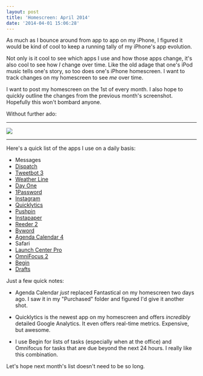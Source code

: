 ```yaml
---
layout: post
title: 'Homescreen: April 2014'
date: '2014-04-01 15:06:28'
---
```


<p>As much as I bounce around from app to app on my iPhone, I figured it would be kind of cool to keep a running tally of my iPhone's app evolution.</p>

<p>Not only is it cool to see which apps I use and how those apps change, it's also cool to see how <em>I</em> change over time. Like the old adage that one's iPod music tells one's story, so too does one's iPhone homescreen. I want to track changes on my homescreen to see <em>me</em> over time.</p>

<p>I want to post my homescreen on the 1st of every month. I also hope to quickly outline the changes from the previous month's screenshot. Hopefully this won't bombard anyone.</p>

<p>Without further ado:</p>

<hr /><img src="http://static.squarespace.com/static/52a649b2e4b04c058c2a84ce/52a64a57e4b043d5180d1fe0/533ace9ce4b0b8a5e7fc6b12/1396362910526/april2014homescreenapril2014homescreen?format=original" /><hr />

<p>Here's a quick list of the apps I use on a daily basis:</p>

<ul>
<li>Messages</li>
<li><a data-preserve-html-node="true" href="https://itunes.apple.com/us/app/dispatch-action-based-email/id642022747?mt=8&amp;uo=4&amp;at=1l3v5At" target="itunes_store">Dispatch</a></li>
<li><a data-preserve-html-node="true" href="https://itunes.apple.com/us/app/tweetbot-3-for-twitter-iphone/id722294701?mt=8&amp;uo=4&amp;at=1l3v5At" target="itunes_store">Tweetbot 3</a></li>
<li><a data-preserve-html-node="true" href="https://itunes.apple.com/us/app/weather-line-accurate-forecast/id715319015?mt=8&amp;uo=4&amp;at=1l3v5At" target="itunes_store">Weather Line</a></li>
<li><a data-preserve-html-node="true" href="https://itunes.apple.com/us/app/day-one-journal-diary/id421706526?mt=8&amp;uo=4&amp;at=1l3v5At" target="itunes_store">Day One</a></li>
<li><a data-preserve-html-node="true" href="https://itunes.apple.com/us/app/1password-password-manager/id568903335?mt=8&amp;uo=4&amp;at=1l3v5At" target="itunes_store">1Password</a></li>
<li><a href="http://instagram.com">Instagram</a></li>
<li><a data-preserve-html-node="true" href="https://itunes.apple.com/us/app/quicklytics-google-analytics/id354890919?mt=8&amp;uo=4&amp;at=1l3v5At" target="itunes_store">Quicklytics</a></li>
<li><a data-preserve-html-node="true" href="https://itunes.apple.com/us/app/pushpin-for-pinboard/id548052590?mt=8&amp;uo=4&amp;at=1l3v5At" target="itunes_store">Pushpin</a></li>
<li><a data-preserve-html-node="true" href="https://itunes.apple.com/us/app/instapaper/id288545208?mt=8&amp;uo=4&amp;at=1l3v5At" target="itunes_store">Instapaper</a></li>
<li><a data-preserve-html-node="true" href="https://itunes.apple.com/us/app/reeder-2/id697846300?mt=8&amp;uo=4&amp;at=1l3v5At" target="itunes_store">Reeder 2</a></li>
<li><a data-preserve-html-node="true" href="https://itunes.apple.com/us/app/byword/id482063361?mt=8&amp;uo=4&amp;at=1l3v5At" target="itunes_store">Byword</a></li>
<li><a data-preserve-html-node="true" href="https://itunes.apple.com/us/app/agenda-calendar-4/id665368550?mt=8&amp;uo=4&amp;at=1l3v5At" target="itunes_store">Agenda Calendar 4</a></li>
<li>Safari</li>
<li><a data-preserve-html-node="true" href="https://itunes.apple.com/us/app/launch-center-pro/id532016360?mt=8&amp;uo=4&amp;at=1l3v5At" target="itunes_store">Launch Center Pro</a></li>
<li><a data-preserve-html-node="true" href="https://itunes.apple.com/us/app/omnifocus-2-for-iphone/id690305341?mt=8&amp;uo=4&amp;at=1l3v5At" target="itunes_store">OmniFocus 2</a></li>
<li><a data-preserve-html-node="true" href="https://itunes.apple.com/us/app/begin-your-daily-to-do-list/id687455038?mt=8&amp;uo=4&amp;at=1l3v5At" target="itunes_store">Begin</a></li>
<li><a data-preserve-html-node="true" href="https://itunes.apple.com/us/app/drafts-quickly-capture-notes/id502385074?mt=8&amp;uo=4&amp;at=1l3v5At" target="itunes_store">Drafts</a></li>
</ul>

<p>Just a few quick notes:</p>

<ul>
<li><p>Agenda Calendar <em>just</em> replaced Fantastical on my homescreen two days ago. I saw it in my "Purchased" folder and figured I'd give it another shot.</p></li>
<li><p>Quicklytics is the newest app on my homescreen and offers <em>incredibly</em> detailed Google Analytics. It even offers real-time metrics. Expensive, but awesome.</p></li>
<li><p>I use Begin for lists of tasks (especially when at the office) and Omnifocus for tasks that are due beyond the next 24 hours. I really like this combination.</p></li>
</ul>

<p>Let's hope next month's list doesn't need to be so long.</p>